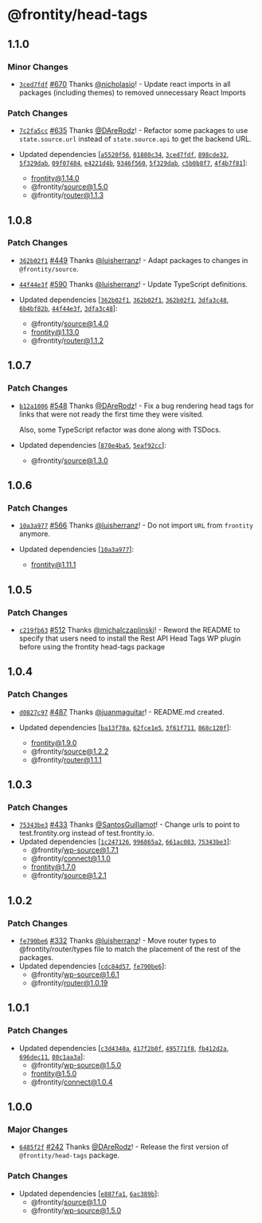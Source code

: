 # @frontity/head-tags

## 1.1.0

### Minor Changes

- [`3ced7fdf`](https://github.com/frontity/frontity/commit/3ced7fdfd93004c210bb47692ffae265874828e7) [#670](https://github.com/frontity/frontity/pull/670) Thanks [@nicholasio](https://github.com/nicholasio)! - Update react imports in all packages (including themes) to removed unnecessary React Imports

### Patch Changes

- [`7c2fa5cc`](https://github.com/frontity/frontity/commit/7c2fa5cc47a42de8ba0a331045186e3009427cd8) [#635](https://github.com/frontity/frontity/pull/635) Thanks [@DAreRodz](https://github.com/DAreRodz)! - Refactor some packages to use `state.source.url` instead of `state.source.api` to get the backend URL.

- Updated dependencies [[`a5520f56`](https://github.com/frontity/frontity/commit/a5520f5605cfda2323e0c9ea4a553658a021fd15), [`01880c34`](https://github.com/frontity/frontity/commit/01880c34c111f55c23169adb7365ea9262e6cca8), [`3ced7fdf`](https://github.com/frontity/frontity/commit/3ced7fdfd93004c210bb47692ffae265874828e7), [`898cde32`](https://github.com/frontity/frontity/commit/898cde32b78992807fa0c7ffb76cd32c5545a6ad), [`5f329dab`](https://github.com/frontity/frontity/commit/5f329dabe9d67d0b3664938865491674ef798433), [`09f07484`](https://github.com/frontity/frontity/commit/09f07484c920e99d46290986d7a64b8f3c20e53c), [`e4221d4b`](https://github.com/frontity/frontity/commit/e4221d4b451268b5c951197a08b4021d50394c1b), [`9346f560`](https://github.com/frontity/frontity/commit/9346f560c4806483b914aa3fb7a37e373f48f712), [`5f329dab`](https://github.com/frontity/frontity/commit/5f329dabe9d67d0b3664938865491674ef798433), [`c5b0b8f7`](https://github.com/frontity/frontity/commit/c5b0b8f7e5ebfdf02f40ded7d7347a1d28039c2d), [`4f4b7f81`](https://github.com/frontity/frontity/commit/4f4b7f81d8eacb19e3d06eba72dcc199f556d7e4)]:
  - frontity@1.14.0
  - @frontity/source@1.5.0
  - @frontity/router@1.1.3

## 1.0.8

### Patch Changes

- [`362b02f1`](https://github.com/frontity/frontity/commit/362b02f1beb100ffb178a1d4e775e89b84b99ccc) [#449](https://github.com/frontity/frontity/pull/449) Thanks [@luisherranz](https://github.com/luisherranz)! - Adapt packages to changes in `@frontity/source`.

* [`44f44e3f`](https://github.com/frontity/frontity/commit/44f44e3f2ba436236b65518ddac30cd4af57ea18) [#590](https://github.com/frontity/frontity/pull/590) Thanks [@luisherranz](https://github.com/luisherranz)! - Update TypeScript definitions.

* Updated dependencies [[`362b02f1`](https://github.com/frontity/frontity/commit/362b02f1beb100ffb178a1d4e775e89b84b99ccc), [`362b02f1`](https://github.com/frontity/frontity/commit/362b02f1beb100ffb178a1d4e775e89b84b99ccc), [`362b02f1`](https://github.com/frontity/frontity/commit/362b02f1beb100ffb178a1d4e775e89b84b99ccc), [`3dfa3c48`](https://github.com/frontity/frontity/commit/3dfa3c4809d3b00528db8c1c8c530cf311901553), [`6b4bf82b`](https://github.com/frontity/frontity/commit/6b4bf82b5eee698f7ea8ea3b0bfd69a989caaba3), [`44f44e3f`](https://github.com/frontity/frontity/commit/44f44e3f2ba436236b65518ddac30cd4af57ea18), [`3dfa3c48`](https://github.com/frontity/frontity/commit/3dfa3c4809d3b00528db8c1c8c530cf311901553)]:
  - @frontity/source@1.4.0
  - frontity@1.13.0
  - @frontity/router@1.1.2

## 1.0.7

### Patch Changes

- [`b12a1006`](https://github.com/frontity/frontity/commit/b12a100643d3207ab540b66cd7a1bb5626953900) [#548](https://github.com/frontity/frontity/pull/548) Thanks [@DAreRodz](https://github.com/DAreRodz)! - Fix a bug rendering head tags for links that were not ready the first time they were visited.

  Also, some TypeScript refactor was done along with TSDocs.

- Updated dependencies [[`870e4ba5`](https://github.com/frontity/frontity/commit/870e4ba5ab6afd216d9f2c5f15383fb8028d471c), [`5eaf92cc`](https://github.com/frontity/frontity/commit/5eaf92cca957e4444c47db22d6c739a9d4c64f3b)]:
  - @frontity/source@1.3.0

## 1.0.6

### Patch Changes

- [`10a3a977`](https://github.com/frontity/frontity/commit/10a3a9779b594e39618b4cd24d5f48f42ecc54af) [#566](https://github.com/frontity/frontity/pull/566) Thanks [@luisherranz](https://github.com/luisherranz)! - Do not import `URL` from `frontity` anymore.

- Updated dependencies [[`10a3a977`](https://github.com/frontity/frontity/commit/10a3a9779b594e39618b4cd24d5f48f42ecc54af)]:
  - frontity@1.11.1

## 1.0.5

### Patch Changes

- [`c219fb63`](https://github.com/frontity/frontity/commit/c219fb634672c1897e1a32fe34721c2591a4625c) [#512](https://github.com/frontity/frontity/pull/512) Thanks [@michalczaplinski](https://github.com/michalczaplinski)! - Reword the README to specify that users need to install the Rest API Head Tags WP plugin before using the frontity head-tags package

## 1.0.4

### Patch Changes

- [`d0827c97`](https://github.com/frontity/frontity/commit/d0827c978f61ef512c0ef3ad797763983f151b75) [#487](https://github.com/frontity/frontity/pull/487) Thanks [@juanmaguitar](https://github.com/juanmaguitar)! - README.md created.

- Updated dependencies [[`ba13f70a`](https://github.com/frontity/frontity/commit/ba13f70ae2a4360ca21c77aed1c920c02e9d45b8), [`62fce1e5`](https://github.com/frontity/frontity/commit/62fce1e5c117faeb5902dc0ddae3b13d95cd925b), [`3f61f711`](https://github.com/frontity/frontity/commit/3f61f71197d33b478427d1b74882c31258861e92), [`868c120f`](https://github.com/frontity/frontity/commit/868c120f2ede7a2f9013f6e659e1b0a1bf2785fe)]:
  - frontity@1.9.0
  - @frontity/source@1.2.2
  - @frontity/router@1.1.1

## 1.0.3

### Patch Changes

- [`75343be3`](https://github.com/frontity/frontity/commit/75343be3154dda5b587a3065b225161af96f0488) [#433](https://github.com/frontity/frontity/pull/433) Thanks [@SantosGuillamot](https://github.com/SantosGuillamot)! - Change urls to point to test.frontity.org instead of test.frontity.io.
- Updated dependencies [[`1c247126`](https://github.com/frontity/frontity/commit/1c24712651c481bf44a388567c93ab9f8e0e51c6), [`996865a2`](https://github.com/frontity/frontity/commit/996865a27690d5b89d2ef110f5b1bf3fb91da6f5), [`661ac083`](https://github.com/frontity/frontity/commit/661ac08316f44172166e79b05b47f0c15a837a9a), [`75343be3`](https://github.com/frontity/frontity/commit/75343be3154dda5b587a3065b225161af96f0488)]:
  - @frontity/wp-source@1.7.1
  - @frontity/connect@1.1.0
  - frontity@1.7.0
  - @frontity/source@1.2.1

## 1.0.2

### Patch Changes

- [`fe790be6`](https://github.com/frontity/frontity/commit/fe790be6b806d19edecb0b1eb980b1af13999ee7) [#332](https://github.com/frontity/frontity/pull/332) Thanks [@luisherranz](https://github.com/luisherranz)! - Move router types to @frontity/router/types file to match the placement of the rest of the packages.
- Updated dependencies [[`cdc84d57`](https://github.com/frontity/frontity/commit/cdc84d5700213e579d4fe1a3b586e9d6a5687718), [`fe790be6`](https://github.com/frontity/frontity/commit/fe790be6b806d19edecb0b1eb980b1af13999ee7)]:
  - @frontity/wp-source@1.6.1
  - @frontity/router@1.0.19

## 1.0.1

### Patch Changes

- Updated dependencies [[`c3d4340a`](https://github.com/frontity/frontity/commit/c3d4340a2ca3088ecda29d2e113d06d8faeb7a0e), [`417f2b0f`](https://github.com/frontity/frontity/commit/417f2b0f0b6f5626be253eb3f1be2daf257b71ef), [`495771f8`](https://github.com/frontity/frontity/commit/495771f83951f192f92d3162221cedc9b791e399), [`fb412d2a`](https://github.com/frontity/frontity/commit/fb412d2af2e9f7cbd5683ea2eb4f961a620edcfc), [`696dec11`](https://github.com/frontity/frontity/commit/696dec11bb8d32f0821cca3f5ce39e27c42d60b6), [`80c1aa3a`](https://github.com/frontity/frontity/commit/80c1aa3aee6cf04f46d6fa1a409abfcae2c511cc)]:
  - @frontity/wp-source@1.5.0
  - frontity@1.5.0
  - @frontity/connect@1.0.4

## 1.0.0

### Major Changes

- [`6485f2f`](https://github.com/frontity/frontity/commit/6485f2f46414634fc0a79cc063785d0b8b7b39a8) [#242](https://github.com/frontity/frontity/pull/242) Thanks [@DAreRodz](https://github.com/DAreRodz)! - Release the first version of `@frontity/head-tags` package.

### Patch Changes

- Updated dependencies [[`e887fa1`](https://github.com/frontity/frontity/commit/e887fa1d28449cd9189861fe5a4be92fa4acbe33), [`6ac389b`](https://github.com/frontity/frontity/commit/6ac389b1e406ae32ccb58c7e92c2be84fa4223b8)]:
  - @frontity/source@1.1.0
  - @frontity/wp-source@1.5.0
